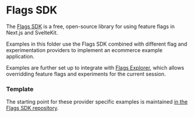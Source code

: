 # Flags SDK

The [Flags SDK](https://flags-sdk.dev/) is a free, open-source library for using feature flags in Next.js and SvelteKit.

Examples in this folder use the Flags SDK combined with different flag and experimentation providers to implement an ecommerce example application.

Examples are further set up to integrate with [Flags Explorer](https://vercel.com/docs/workflow-collaboration/feature-flags/using-vercel-toolbar), which allows overridding feature flags and experiments for the current session.

### Template

The starting point for these provider specific examples is maintained [in the Flags SDK repository](https://github.com/vercel/flags/tree/main/examples/shirt-shop).

